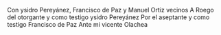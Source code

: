 Con ysidro Pereyánez, Francisco de Paz y Manuel Ortiz vecinos
A Roego del otorgante y como testigo ysidro Pereyánez
Por el aseptante y como testigo Francisco de Paz
Ante mi vicente Olachea